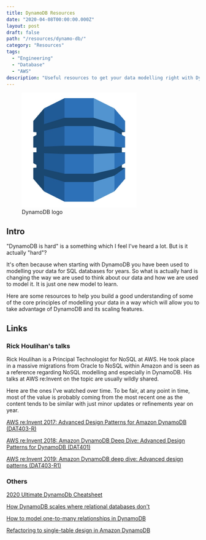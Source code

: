 ```yaml
---
title: DynamoDB Resources
date: "2020-04-08T00:00:00.000Z"
layout: post
draft: false
path: "/resources/dynamo-db/"
category: "Resources"
tags:
  - "Engineering"
  - "Database"
  - "AWS"
description: "Useful resources to get your data modelling right with DynamoDB."
---
```


<figure class="float-left" style="width: 300px">
  <img src="./dynamodb-logo.jpg" alt="DynamoDB logo">
  <figcaption>DynamoDB logo</figcaption>
</figure>

## Intro

"DynamoDB is hard" is a something which I feel I've heard a lot. But is it actually "hard"?

It's often because when starting with DynamoDB you have been used to modelling your data for SQL databases for years. So what is actually hard is changing the way we are used to think about our data and how we are used to model it. It is just one new model to learn.

Here are some resources to help you build a good understanding of some of the core principles of modelling your data in a way which will allow you to take advantage of DynamoDB and its scaling features.

## Links

### Rick Houlihan's talks

Rick Houlihan is a Principal Technologist for NoSQL at AWS. He took place in a massive migrations from Oracle to NoSQL within Amazon and is seen as a reference regarding NoSQL modelling and especially in DynamoDB. His talks at AWS re:Invent on the topic are usually wildly shared.

Here are the ones I've watched over time. To be fair, at any point in time, most of the value is probably coming from the most recent one as the content tends to be similar with just minor updates or refinements year on year.

[AWS re:Invent 2017: Advanced Design Patterns for Amazon DynamoDB (DAT403-R)](https://www.youtube.com/watch?v=jzeKPKpucS0)

[AWS re:Invent 2018: Amazon DynamoDB Deep Dive: Advanced Design Patterns for DynamoDB (DAT401)](https://www.youtube.com/watch?v=HaEPXoXVf2k)

[AWS re:Invent 2019: Amazon DynamoDB deep dive: Advanced design patterns (DAT403-R1)](https://www.youtube.com/watch?v=6yqfmXiZTlM)

### Others

[2020 Ultimate DynamoDb Cheatsheet](https://www.freecodecamp.org/news/ultimate-dynamodb-2020-cheatsheet/)

[How DynamoDB scales where relational databases don't](https://www.alexdebrie.com/posts/dynamodb-no-bad-queries/)

[How to model one-to-many relationships in DynamoDB](https://www.alexdebrie.com/posts/dynamodb-one-to-many/)

[Refactoring to single-table design in Amazon DynamoDB](https://emshea.com/post/part-1-dynamodb-single-table-design)
